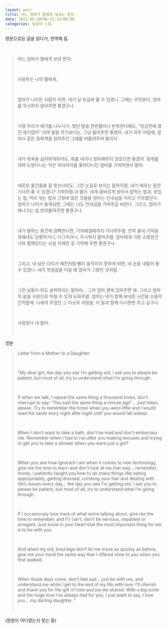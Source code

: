 ```yaml
---
layout: post
title: 어느 엄마가 딸에게 보내는 편지
date: 2012-05-10T06:21:33+00:00
categories: 일상의-느낌
---
```

<p></p><p>영문으로된 글을 읽다가, 번역해 둠.</p><p><br /></p><p></p><blockquote class="tx-quote-tistory"><p>어느 엄마가 딸에게 보낸 편지:</p><p><br /></p><p>사랑하는 나의 딸에게,&nbsp;</p><p><br /></p><p>엄마가 나이든 사람이 되면, 네가 날 보살펴 줄 수 있겠니. 그때는 무엇보다, 엄마를 무시하지 않아주면 좋겠구나.</p><p><br /></p><p>가령 우리가 얘기를 나누다가, 했던 말을 천번쯤이나 반복한다해도, “방금전에 했던 얘기잖아” 라며 말을 막기보다는, 그냥 들어주면 좋겠어. 네가 아주 어릴때, 밤마다 같은 동화책을 읽어주던 그때를 떠올려주며 말이지.</p><p><br /></p><p>내가 목욕을 싫어하게되어도, 화를 내거나 창피해하지 않았으면 좋겠어. 핑계를 대며 도망다니는 작은 여자아이를 쫒아다니던 엄마를 기억하면서 말야.</p><p><br /></p><p>새로운 물건들을 잘 못쓰더라도, 그런 눈길로 보지는 말아주렴. 내가 배우는 동안 기다려 줄 수 있겠니? 기억하렴 내 딸아, 네게 올바르게 앉아서 밥먹는 법과, 옷입는 법, 머리 빗는 법과 그밖에 많은 것들을 엄마는 인내심을 가지고 가르쳤단다. 엄마가 나이가 들게되면, 그때는 너도 인내심을 가져주길 바란다. 그리고, 엄마가 해나가는 걸 받아들여주면 좋겠구나.</p><p><br /></p><p>내가 말하는 중간에 깜빡한다면, 기억해낼때까지 기다려주렴. 만약 끝내 기억을 못해내도 당황하거나, 다그치거나, 무시하지 말아주렴. 엄마에게 가장 소중한건 너와 함께있다는 사실 자체란 걸 기억해 주면 좋겠구나.</p><p><br /></p><p>그리고, 내 낡은 다리가 예전처럼 빨리 움직이지 못하게 되면, 네 손을 내밀어 줄 수 있겠니. 네가 첫걸음을 디딜 때 엄마가 그랬던 것처럼.</p><p><br /></p><p>그런 날들이 와도 슬퍼하지는 말아라… 그저 엄마 곁에 있어주면 돼. 그리고 엄마의 삶을 사랑으로 마칠 수 있게 도와주렴. 엄마는 네가 함께 보내준 시간을 소중히 간직할께. 너에게 주었던 그 미소와 사랑을, 이 말과 함께 다시한번 주고 싶구나.&nbsp;</p><p><br /></p><p>사랑한다 내 딸아.</p><div><br /></div></blockquote><p></p><p>영문</p><p></p><blockquote class="tx-quote-tistory"><p>Letter from a Mother to a Daughter:&nbsp;</p><p><br /></p><p>"My dear girl, the day you see I’m getting old, I ask you to please be patient, but most of all, try to understand what I’m going through.&nbsp;</p><p><br /></p><p>If when we talk, I repeat the same thing a thousand times, don’t interrupt to say: “You said the same thing a minute ago”... Just listen, please. Try to remember the times when you were little and I would read the same story night after night until you would fall asleep.&nbsp;</p><p><br /></p><p>When I don’t want to take a bath, don’t be mad and don’t embarrass me. Remember when I had to run after you making excuses and trying to get you to take a shower when you were just a girl?&nbsp;</p><p><br /></p><p>When you see how ignorant I am when it comes to new technology, give me the time to learn and don’t look at me that way... remember, honey, I patiently taught you how to do many things like eating appropriately, getting dressed, combing your hair and dealing with life’s issues every day... the day you see I’m getting old, I ask you to please be patient, but most of all, try to understand what I’m going through.&nbsp;</p><p><br /></p><p>If I occasionaly lose track of what we’re talking about, give me the time to remember, and if I can’t, don’t be nervous, impatient or arrogant. Just know in your heart that the most important thing for me is to be with you.&nbsp;</p><p><br /></p><p>And when my old, tired legs don’t let me move as quickly as before, give me your hand the same way that I offered mine to you when you first walked.&nbsp;</p><p><br /></p><p>When those days come, don’t feel sad... just be with me, and understand me while I get to the end of my life with love. I’ll cherish and thank you for the gift of time and joy we shared. With a big smile and the huge love I’ve always had for you, I just want to say, I love you... my darling daughter. "</p><p><br /></p></blockquote><p></p><p>(원문이 어디였는지 찾는 중)</p><p></p>
